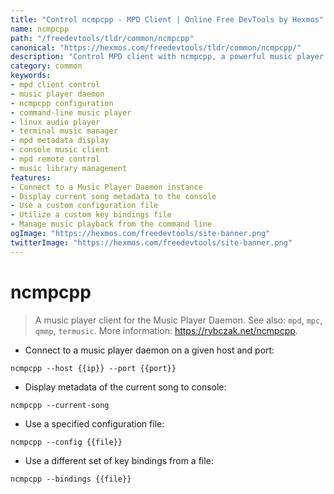 ```yaml
---
title: "Control ncmpcpp - MPD Client | Online Free DevTools by Hexmos"
name: ncmpcpp
path: "/freedevtools/tldr/common/ncmpcpp"
canonical: "https://hexmos.com/freedevtools/tldr/common/ncmpcpp/"
description: "Control MPD client with ncmpcpp, a powerful music player interface. Manage music playback, playlists, and library effortlessly. Free online tool, no registration required."
category: common
keywords:
- mpd client control
- music player daemon
- ncmpcpp configuration
- command-line music player
- linux audio player
- terminal music manager
- mpd metadata display
- console music client
- mpd remote control
- music library management
features:
- Connect to a Music Player Daemon instance
- Display current song metadata to the console
- Use a custom configuration file
- Utilize a custom key bindings file
- Manage music playback from the command line
ogImage: "https://hexmos.com/freedevtools/site-banner.png"
twitterImage: "https://hexmos.com/freedevtools/site-banner.png"
---
```


# ncmpcpp

> A music player client for the Music Player Daemon.
> See also: `mpd`, `mpc`, `qmmp`, `termusic`.
> More information: <https://rybczak.net/ncmpcpp>.

- Connect to a music player daemon on a given host and port:

`ncmpcpp --host {{ip}} --port {{port}}`

- Display metadata of the current song to console:

`ncmpcpp --current-song`

- Use a specified configuration file:

`ncmpcpp --config {{file}}`

- Use a different set of key bindings from a file:

`ncmpcpp --bindings {{file}}`
